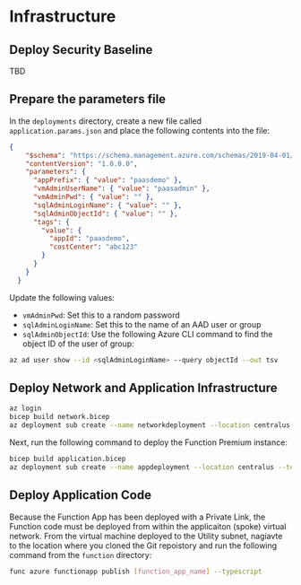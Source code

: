 # Infrastructure

## Deploy Security Baseline

TBD

## Prepare the parameters file

In the `deployments` directory, create a new file called `application.params.json` and place the following contents into the file:

```json
{
    "$schema": "https://schema.management.azure.com/schemas/2019-04-01/deploymentParameters.json#",
    "contentVersion": "1.0.0.0",
    "parameters": {
      "appPrefix": { "value": "paasdemo" },
      "vmAdminUserName": { "value": "paasadmin" },
      "vmAdminPwd": { "value": "" },
      "sqlAdminLoginName": { "value": "" },
      "sqlAdminObjectId": { "value": "" },
      "tags": {
        "value": {
          "appId": "paasdemo",
          "costCenter": "abc123"
        }
      }
    }
  }
```

Update the following values:

- `vmAdminPwd`: Set this to a random password
- `sqlAdminLoginName`: Set this to the name of an AAD user or group
- `sqlAdminObjectId`: Use the following Azure CLI command to find the object ID of the user of group:

```bash
az ad user show --id <sqlAdminLoginName> --query objectId --out tsv
```

## Deploy Network and Application Infrastructure

```bash
az login
bicep build network.bicep
az deployment sub create --name networkdeployment --location centralus --template-file network.json --parameters appPrefix=paasdemo
```

Next, run the following command to deploy the Function Premium instance:

```bash
bicep build application.bicep
az deployment sub create --name appdeployment --location centralus --template-file application.json --parameters application.params.json
```

## Deploy Application Code

Because the Function App has been deployed with a Private Link, the Function code must be deployed from within the applicaiton (spoke) virtual network. From the virtual machine deployed to the Utility subnet, nagiavte to the location where you cloned the Git repoistory and run the following command from the `function` directory:

```bash
func azure functionapp publish [function_app_name] --typescript
```
